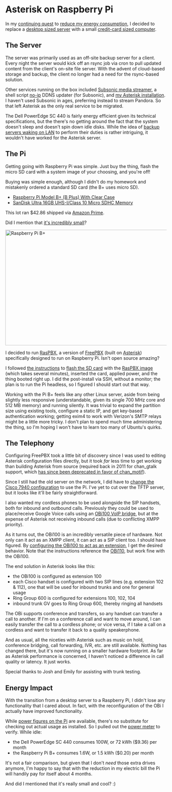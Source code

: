 <!-- title: Asterisk on Raspberry Pi -->
<!-- categories: howto -->
<!-- tags: electricity,asterisk -->
<!-- published: 2015-02-07T12:44:00-05:00 -->
<!-- updated: 2015-02-07T12:44:00-05:00 -->
<!-- summary: In my continuing quest to reduce my energy footprint, I replaced a desktop sized server with a small credit-card sized computer. -->

# Asterisk on Raspberry Pi

In my [continuing quest](/v2/2015/01/27/standby-consumption.html) to [reduce my energy consumption](/v2/solar/), I decided to replace a [desktop sized server](https://www.google.com/search?q=dell+poweredge+sc440&tbm=isch) with a small [credit-card sized computer](http://www.raspberrypi.org/help/what-is-a-raspberry-pi/).

## The Server

The server was primarily used as an off-site backup server for a client. Every night the server would kick off an rsync job via cron to pull updated content from the client's on-site file server. With the advent of cloud-based storage and backup, the client no longer had a need for the rsync-based solution.

Other services running on the box included [Subsonic media streamer](http://www.subsonic.org/), a shell script [no-ip](http://www.noip.com/) DDNS updater (for Subsonic), and [my Asterisk installation](http://www.moundalexis.com/tm/2011/08/23/asterisk-with-google-voice-and-cisco-7940g/). I haven't used Subsonic in ages, preferring instead to stream Pandora. So that left Asterisk as the only real service to be migrated.

The Dell PowerEdge SC 440 is fairly energy efficient given its technical specifications, but the there's no getting around the fact that the system doesn't sleep and doesn't spin down idle disks. While the idea of [backup servers waking on LAN](http://www.linuxplanet.com/linuxplanet/tutorials/7230/1) to perform their duties is rather intriguing, it wouldn't have worked for the Asterisk server.

## The Pi

Getting going with Raspberry Pi was simple. Just buy the thing, flash the micro SD card with a system image of your choosing, and you're off!

Buying was simple enough, although I didn't do my homework and mistakenly ordered a standard SD card (the B+ uses micro SD).

* [Raspberry Pi Model B+ (B Plus) With Clear Case](http://www.amazon.com/gp/product/B00LAA91R2/?tag=v2mdc-20)
* [SanDisk Ultra 16GB UHS-I/Class 10 Micro SDHC Memory](http://www.amazon.com/gp/product/B00M55C0LK/?tag=v2mdc-20)

This lot ran $42.86 shipped via [Amazon Prime](http://www.amazon.com/gp/video/primesignup?tag=v2mdc-20).

Did I mention that [it's incredibly small](https://www.flickr.com/photos/techmsg/16279746717/)?

<a href="https://www.flickr.com/photos/techmsg/16279746717/" title="Raspberry Pi B+ by techmsg, on Flickr"><img src="https://farm8.staticflickr.com/7293/16279746717_355a373726_z.jpg" width="640" height="360" alt="Raspberry Pi B+"></a>

I decided to run [RasPBX](http://www.raspberry-asterisk.org/about/), a version of [FreePBX](http://www.freepbx.org/) (built on [Asterisk](http://www.asterisk.org/)) specifically designed to run on Raspberry Pi. Isn't open source amazing?

I followed [the instructions](http://www.raspberry-asterisk.org/documentation/) to [flash the SD card](http://elinux.org/RPi_Easy_SD_Card_Setup#Flashing_the_SD_card_using_Mac_OS_X) with the [RasPBX image](http://www.raspberry-asterisk.org/downloads/
) (which takes several minutes), inserted the card, applied power, and the thing booted right up. I did the post-install via SSH, without a monitor; the plan is to run the Pi headless, so I figured I should start out that way.

Working with the Pi B+ feels like any other Linux server, aside from being slightly less responsive (understandable, given its single 700 MHz core and 512 MB memory) and running silently. It was trivial to expand the partition size using existing tools, configure a static IP, and get key-based authentication working; getting exim4 to work with Verizon's SMTP relays might be a little more tricky. I don't plan to spend much time administering the thing, so I'm hoping I won't have to learn too many of Ubuntu's quirks.

## The Telephony

Configuring FreePBX took a little bit of discovery since I was used to editing Asterisk configuration files directly, but it took *far* less time to get working than building Asterisk from source (required back in 2011 for chan\_gtalk support, which [has since been deprecated in favor of chan\_motif](https://wiki.asterisk.org/wiki/display/AST/Calling+using+Google)).

Since I still had the old server on the network, I did have to [change the Cisco 7940 configuration](http://kb.guru-corner.com/question.php?ID=319) to use the Pi. I've yet to cut over the TFTP server, but it looks like it'll be fairly straightforward.

I also wanted my cordless phones to be used alongside the SIP handsets, both for inbound and outbound calls. Previously they could be used to place/receive Google Voice calls using an [OBi100 VoIP bridge](http://www.amazon.com/gp/product/B004LO098O/?tag=v2mdc-20), but at the expense of Asterisk not receiving inbound calls (due to conflicting XMPP priority).

As it turns out, the OBi100 is an incredibly versatile piece of hardware. Not only can it act as an XMPP client, it can act as a SIP client too. I should have figured. By [configuring the OBi100 to act as an extension](http://wiki.freepbx.org/pages/viewpage.action?pageId=4161592), I get the desired behavior. Note that the instructions reference the [OBi110](http://www.amazon.com/gp/product/B0045RMEPI?tag=v2mdc-20), but work fine with the OBi100.

The end solution in Asterisk looks like this:

* the OBi100 is configured as extension 100
* each Cisco handset is configured with two SIP lines (e.g. extension 102 & 112), one that will be used for inbound trunks and one for general usage
* Ring Group 600 is configured for extensions 100, 102, 104
* inbound trunk GV goes to Ring Group 600, thereby ringing all handsets

The OBi supports conference and transfers, so any handset can transfer a call to another. If I'm on a conference call and want to move around, I can easily transfer the call to a cordless phone; or vice versa, if I take a call on a cordless and want to transfer it back to a quality speakerphone.

And as usual, all the niceties with Asterisk such as music on hold, conference bridging, call forwarding, IVR, etc. are still available. Nothing has changed there, but it's now running on a smaller hardware footprint. As far as Asterisk performance is concerned, I haven't noticed a difference in call quality or latency. It just works.

Special thanks to Josh and Emily for assisting with trunk testing.

## Energy Impact

With the transition from a desktop server to a Raspberry Pi, I didn't lose any functionality that I cared about. In fact, with the reconfiguration of the OBi I actually have improved functionality.

While [power figures on the Pi](http://raspi.tv/2014/how-much-less-power-does-the-raspberry-pi-b-use-than-the-old-model-b) are available, there's no substitute for checking out actual usage as installed. So I pulled out the [power meter](http://www.amazon.com/gp/product/B00E945SJG/?tag=v2mdc-20) to verify. While idle:

* the Dell PowerEdge SC 440 consumes 100W, or 72 kWh ($9.36) per month
* the Raspberry Pi B+ consumes 1.6W, or 1.5 kWh ($0.20) per month

It's not a fair comparison, but given that I don't *need* those extra drives anymore, I'm happy to say that with the reduction in my electric bill the Pi will handily pay for itself about 4 months.

And did I mentioned that it's really small and cool? :)

